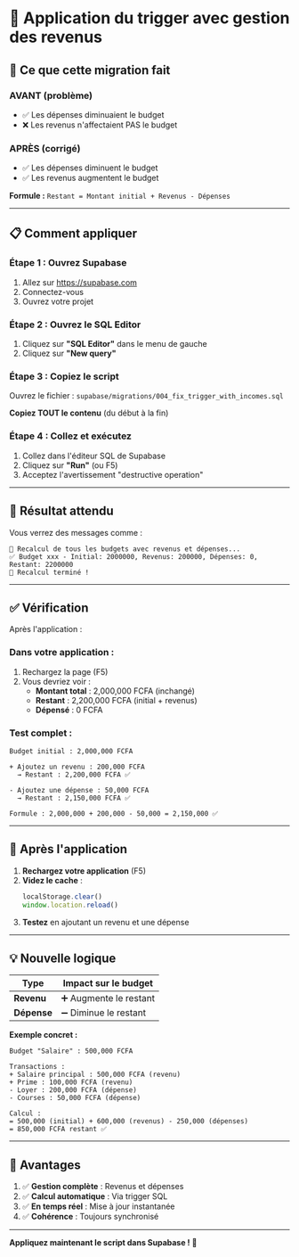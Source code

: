 # 🔧 Application du trigger avec gestion des revenus

## 🎯 Ce que cette migration fait

### **AVANT (problème)**
- ✅ Les dépenses diminuaient le budget
- ❌ Les revenus n'affectaient PAS le budget

### **APRÈS (corrigé)**
- ✅ Les dépenses diminuent le budget
- ✅ Les revenus augmentent le budget

**Formule :** `Restant = Montant initial + Revenus - Dépenses`

---

## 📋 Comment appliquer

### **Étape 1 : Ouvrez Supabase**
1. Allez sur https://supabase.com
2. Connectez-vous
3. Ouvrez votre projet

### **Étape 2 : Ouvrez le SQL Editor**
1. Cliquez sur **"SQL Editor"** dans le menu de gauche
2. Cliquez sur **"New query"**

### **Étape 3 : Copiez le script**
Ouvrez le fichier : `supabase/migrations/004_fix_trigger_with_incomes.sql`

**Copiez TOUT le contenu** (du début à la fin)

### **Étape 4 : Collez et exécutez**
1. Collez dans l'éditeur SQL de Supabase
2. Cliquez sur **"Run"** (ou F5)
3. Acceptez l'avertissement "destructive operation"

---

## 🎉 Résultat attendu

Vous verrez des messages comme :
```
🔄 Recalcul de tous les budgets avec revenus et dépenses...
✅ Budget xxx - Initial: 2000000, Revenus: 200000, Dépenses: 0, Restant: 2200000
🎉 Recalcul terminé !
```

---

## ✅ Vérification

Après l'application :

### **Dans votre application :**
1. Rechargez la page (F5)
2. Vous devriez voir :
   - **Montant total** : 2,000,000 FCFA (inchangé)
   - **Restant** : 2,200,000 FCFA (initial + revenus)
   - **Dépensé** : 0 FCFA

### **Test complet :**
```
Budget initial : 2,000,000 FCFA

+ Ajoutez un revenu : 200,000 FCFA
  → Restant : 2,200,000 FCFA ✅

- Ajoutez une dépense : 50,000 FCFA
  → Restant : 2,150,000 FCFA ✅

Formule : 2,000,000 + 200,000 - 50,000 = 2,150,000 ✅
```

---

## 🔄 Après l'application

1. **Rechargez votre application** (F5)
2. **Videz le cache** :
   ```javascript
   localStorage.clear()
   window.location.reload()
   ```
3. **Testez** en ajoutant un revenu et une dépense

---

## 💡 Nouvelle logique

| Type | Impact sur le budget |
|------|---------------------|
| **Revenu** | ➕ Augmente le restant |
| **Dépense** | ➖ Diminue le restant |

**Exemple concret :**
```
Budget "Salaire" : 500,000 FCFA

Transactions :
+ Salaire principal : 500,000 FCFA (revenu)
+ Prime : 100,000 FCFA (revenu)
- Loyer : 200,000 FCFA (dépense)
- Courses : 50,000 FCFA (dépense)

Calcul :
= 500,000 (initial) + 600,000 (revenus) - 250,000 (dépenses)
= 850,000 FCFA restant ✅
```

---

## 🎯 Avantages

1. ✅ **Gestion complète** : Revenus et dépenses
2. ✅ **Calcul automatique** : Via trigger SQL
3. ✅ **En temps réel** : Mise à jour instantanée
4. ✅ **Cohérence** : Toujours synchronisé

---

**Appliquez maintenant le script dans Supabase ! 🚀**

